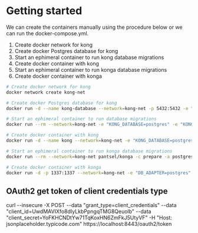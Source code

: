 # Getting started

We can create the containers manually using the procedure below or we can run the docker-compose.yml.  

1. Create docker network for kong 
2. Create docker Postgres database for kong
3. Start an ephimeral container to run kong database migrations 
4. Create docker container with kong 
3. Start an ephimeral container to run konga database migrations 
5. Create docker container with konga

``` bash
# Create docker network for kong
docker network create kong-net

# Create docker Postgres database for kong
docker run -d --name kong-database --network=kong-net -p 5432:5432 -e "POSTGRES_USER=kong" -e "POSTGRES_DB=kong" postgres:9.6

# Start an ephimeral container to run database migrations
docker run --rm --network=kong-net -e "KONG_DATABASE=postgres" -e "KONG_PG_HOST=kong-database" -e "KONG_CASSANDRA_CONTACT_POINTS=kong-database" kong:latest kong migrations bootstrap

# Create docker container with kong 
docker run -d --name kong --network=kong-net -e "KONG_DATABASE=postgres" -e "KONG_PG_HOST=kong-database" -e "KONG_CASSANDRA_CONTACT_POINTS=kong-database" -e "KONG_PROXY_ACCESS_LOG=/dev/stdout" -e "KONG_ADMIN_ACCESS_LOG=/dev/stdout" -e "KONG_PROXY_ERROR_LOG=/dev/stderr" -e "KONG_ADMIN_ERROR_LOG=/dev/stderr" -e "KONG_ADMIN_LISTEN=0.0.0.0:8001, 0.0.0.0:8444 ssl" -p 8000:8000 -p 8443:8443 -p 8001:8001 -p 8444:8444 kong:latest

# Start an ephimeral container to run konga database migrations 
docker run --rm --network=kong-net pantsel/konga -c prepare -a postgres -u postgresql://kong@kong-database:5432/konga_db

# Create docker container with konga
docker run -d -p 1337:1337 --network=kong-net -e "DB_ADAPTER=postgres" -e "DB_HOST=kong-database" -e "DB_USER=kong" -e "DB_DATABASE=konga_db" -e "KONGA_HOOK_TIMEOUT=120000" -e "NODE_ENV=production" --name konga pantsel/konga:next
```


## OAuth2 get token of client credentials type 

curl --insecure -X POST --data "grant_type=client_credentials" --data "client_id=UwdMAVIXfo8dIyLkbPpngqTMG8Qeuolb" --data "client_secret=YoFKHCNDtYw71TqKoxHN6ZmFkJ5UtyVF" -H "Host: jsonplaceholder.typicode.com" https://localhost:8443/oauth2/token